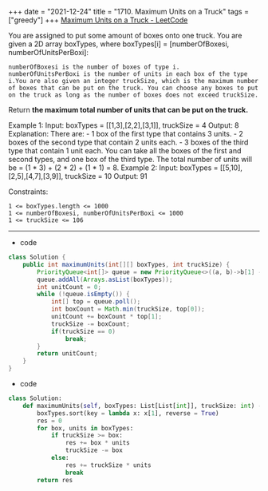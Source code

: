 +++ 
date = "2021-12-24"
title = "1710. Maximum Units on a Truck"
tags = ["greedy"]
+++
[Maximum Units on a Truck - LeetCode](https://leetcode.com/problems/maximum-units-on-a-truck/)

You are assigned to put some amount of boxes onto one truck. You are given a 2D array boxTypes, where boxTypes[i] = [numberOfBoxesi, numberOfUnitsPerBoxi]:

	numberOfBoxesi is the number of boxes of type i.
	numberOfUnitsPerBoxi is the number of units in each box of the type i.You are also given an integer truckSize, which is the maximum number of boxes that can be put on the truck. You can choose any boxes to put on the truck as long as the number of boxes does not exceed truckSize.
Return __the maximum total number of units that can be put on the truck.__
 
Example 1:
Input: boxTypes = [[1,3],[2,2],[3,1]], truckSize = 4 Output: 8 Explanation: There are: - 1 box of the first type that contains 3 units. - 2 boxes of the second type that contain 2 units each. - 3 boxes of the third type that contain 1 unit each. You can take all the boxes of the first and second types, and one box of the third type. The total number of units will be = (1 * 3) + (2 * 2) + (1 * 1) = 8. 
Example 2:
Input: boxTypes = [[5,10],[2,5],[4,7],[3,9]], truckSize = 10 Output: 91 
 
Constraints:

	1 <= boxTypes.length <= 1000
	1 <= numberOfBoxesi, numberOfUnitsPerBoxi <= 1000
	1 <= truckSize <= 106

--- 
- code
```java
class Solution {
    public int maximumUnits(int[][] boxTypes, int truckSize) {
        PriorityQueue<int[]> queue = new PriorityQueue<>((a, b)->b[1] - a[1]);
        queue.addAll(Arrays.asList(boxTypes));
        int unitCount = 0;
        while (!queue.isEmpty()) {
            int[] top = queue.poll();
            int boxCount = Math.min(truckSize, top[0]);
            unitCount += boxCount * top[1];
            truckSize -= boxCount;
            if(truckSize == 0)
                break;
        }
        return unitCount;
    }
}
```
- code
```py
class Solution:
    def maximumUnits(self, boxTypes: List[List[int]], truckSize: int) -> int:
        boxTypes.sort(key = lambda x: x[1], reverse = True)
        res = 0
        for box, units in boxTypes:
            if truckSize >= box:
                res += box * units
                truckSize -= box
            else:
                res += truckSize * units
                break
        return res
```
